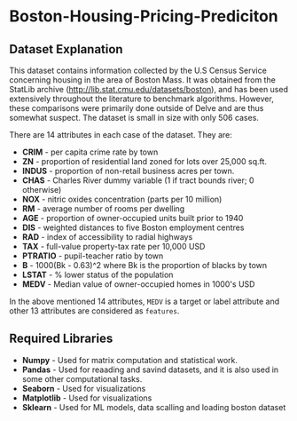 # Boston-Housing-Pricing-Prediciton

## Dataset Explanation
This dataset contains information collected by the U.S Census Service concerning housing in the area of Boston Mass. It was obtained from the StatLib archive (http://lib.stat.cmu.edu/datasets/boston), and has been used extensively throughout the literature to benchmark algorithms. However, these comparisons were primarily done outside of Delve and are thus somewhat suspect. The dataset is small in size with only 506 cases.

There are 14 attributes in each case of the dataset. They are:
- **CRIM** - per capita crime rate by town
- **ZN** - proportion of residential land zoned for lots over 25,000 sq.ft.
- **INDUS** - proportion of non-retail business acres per town.
- **CHAS** - Charles River dummy variable (1 if tract bounds river; 0 otherwise)
- **NOX** - nitric oxides concentration (parts per 10 million)
- **RM** - average number of rooms per dwelling
- **AGE** - proportion of owner-occupied units built prior to 1940
- **DIS** - weighted distances to five Boston employment centres
- **RAD** - index of accessibility to radial highways
- **TAX** - full-value property-tax rate per 10,000 USD
- **PTRATIO** - pupil-teacher ratio by town
- **B** - 1000(Bk - 0.63)^2 where Bk is the proportion of blacks by town
- **LSTAT** - % lower status of the population
- **MEDV** - Median value of owner-occupied homes in 1000's USD

In the above mentioned 14 attributes, `MEDV` is a target or label attribute and other 13 attributes are considered as `features`. 

## Required Libraries

- **Numpy** - Used for matrix computation and statistical work.
- **Pandas** - Used for reaading and savind datasets, and it is also used in some other computational tasks.
- **Seaborn** - Used for visualizations
- **Matplotlib** - Used for visualizations
- **Sklearn** - Used for ML models, data scalling and loading boston dataset

